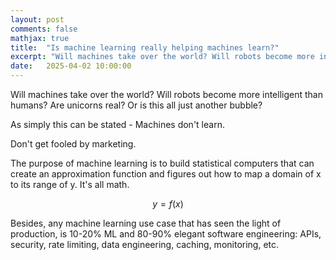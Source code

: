 ```yaml
---
layout: post
comments: false
mathjax: true
title:  "Is machine learning really helping machines learn?"
excerpt: "Will machines take over the world? Will robots become more intelligent than humans? Are unicorns real? Or is this all just another bubble?"
date:   2025-04-02 10:00:00
---
```


Will machines take over the world? Will robots become more intelligent than humans? Are unicorns real? Or is this all just another bubble?

As simply this can be stated - Machines don't learn. 

Don't get fooled by marketing.

The purpose of machine learning is to build statistical computers that can create an approximation function and figures out how to map a domain of x to its range of y. It's all math.

$$
y = f(x)
$$

Besides, any machine learning use case that has seen the light of production, is 10-20% ML and 80-90% elegant software engineering: APIs, security, rate limiting, data engineering, caching, monitoring, etc.
